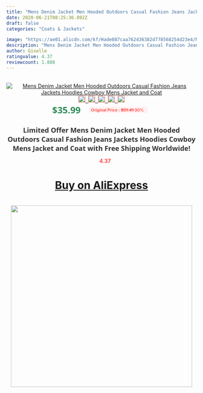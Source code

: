 ```yaml
---
title: "Mens Denim Jacket Men Hooded Outdoors Casual Fashion Jeans Jackets Hoodies Cowboy Mens Jacket and Coat"
date: 2020-06-21T08:25:36.892Z
draft: false
categories: "Coats & Jackets"

image: "https://ae01.alicdn.com/kf/Hade087caa762436382d778568254d23e4/Mens-Denim-Jacket-Men-Hooded-Outdoors-Casual-Fashion-Jeans-Jackets-Hoodies-Cowboy-Mens-Jacket-and-Coat.png_220x220.png"
description: "Mens Denim Jacket Men Hooded Outdoors Casual Fashion Jeans Jackets Hoodies Cowboy Mens Jacket and Coat"
author: Giselle
ratingvalue: 4.37
reviewcount: 1.888
---
```

<br>
<div style="text-align: center;">
<a href="https://s.click.aliexpress.com/e/_AeSdLJ" target="_blank" rel="nofollow noopener noreferrer"><img alt="Mens Denim Jacket Men Hooded Outdoors Casual Fashion Jeans Jackets Hoodies Cowboy Mens Jacket and Coat" class="magnifier-image" src="https://ae01.alicdn.com/kf/Hade087caa762436382d778568254d23e4/Mens-Denim-Jacket-Men-Hooded-Outdoors-Casual-Fashion-Jeans-Jackets-Hoodies-Cowboy-Mens-Jacket-and-Coat.png_220x220.png_640x640.jpg">
<br>
<img style="border:1px solid salmon" src="https://ae01.alicdn.com/kf/Hade087caa762436382d778568254d23e4/Mens-Denim-Jacket-Men-Hooded-Outdoors-Casual-Fashion-Jeans-Jackets-Hoodies-Cowboy-Mens-Jacket-and-Coat.png_120x120.jpg">&nbsp;&nbsp;<img style="border:1px solid salmon" src="https://ae01.alicdn.com/kf/Hb72627f3d468490bbc40d854368ac604O/Mens-Denim-Jacket-Men-Hooded-Outdoors-Casual-Fashion-Jeans-Jackets-Hoodies-Cowboy-Mens-Jacket-and-Coat.jpg_120x120.jpg">&nbsp;&nbsp;<img style="border:1px solid salmon" src="https://ae01.alicdn.com/kf/H2b8841c19228460b9bffdbf3ddfce2e7q/Mens-Denim-Jacket-Men-Hooded-Outdoors-Casual-Fashion-Jeans-Jackets-Hoodies-Cowboy-Mens-Jacket-and-Coat.jpg_120x120.jpg">&nbsp;&nbsp;<img style="border:1px solid salmon" src="https://ae01.alicdn.com/kf/H340e471859ce4cbcb6131c6bb61f2ad0C/Mens-Denim-Jacket-Men-Hooded-Outdoors-Casual-Fashion-Jeans-Jackets-Hoodies-Cowboy-Mens-Jacket-and-Coat.jpg_120x120.jpg">&nbsp;&nbsp;<img style="border:1px solid salmon" src="https://ae01.alicdn.com/kf/H269b2768d0c3457eaeb67344634b3832h/Mens-Denim-Jacket-Men-Hooded-Outdoors-Casual-Fashion-Jeans-Jackets-Hoodies-Cowboy-Mens-Jacket-and-Coat.jpg_120x120.jpg"></a></div><br0>
<div style="text-align: center;"><span style="background-color: white; border: 0px; box-sizing: border-box; color: seagreen; display: inline-block; font-family: &quot;open sans&quot; , &quot;arial&quot; , &quot;helvetica&quot; , sans-serif , &quot;heiti&quot;; font-size: 24px; font-stretch: inherit; font-weight: 700; line-height: inherit; margin: 0px 10px 0px 0px; padding: 0px; vertical-align: middle;">$35.99 </span>
<span style="background: rgb(255 , 241 , 241); border-radius: 3px; border: 0px; box-sizing: border-box; color: #ff4747; display: inline-block; font-family: inherit; font-size: 12px; font-stretch: inherit; font-style: inherit; font-variant: inherit; font-weight: 600; line-height: inherit; margin: 0px; padding: 2px 5px; transform: scale(0.9); vertical-align: middle;">Original Price : <b style="text-decoration: line-through;">$51.41 </b> 30%&nbsp;&nbsp;</span></div>
<h1 style="color: #333333; display: inline-block; font-family: &quot;open sans&quot; , &quot;arial&quot; , &quot;helvetica&quot; , sans-serif , &quot;heiti&quot;; font-size: 18px; font-stretch: inherit; font-weight: 700; text-align: center;">Limited Offer Mens Denim Jacket Men Hooded Outdoors Casual Fashion Jeans Jackets Hoodies Cowboy Mens Jacket and Coat with Free Shipping Worldwide!</h1>
<div style="color: #ff4747; text-align: center;">
<img src="https://4.bp.blogspot.com/-M0ZcTcb-5uY/XleCXlxnR4I/AAAAAAAAAEc/OrjgMkXV1oMQFaCRZj5HQwOCBcu3w1FegCPcBGAYYCw/s1600/star.png" style="height: 15px;">&nbsp;<b>4.37</b></div>
<div class="button_cont" align="center"><a class="buynow_a" href="https://s.click.aliexpress.com/e/_AeSdLJ" target="_blank" rel="nofollow noopener noreferrer"><H1>Buy on AliExpress</H1></a></div><br>
<div class="separator" style="clear: both; text-align: center;">
<img src="https://lh3.googleusercontent.com/-pTy5HemUv9M/XlePHvY0dAI/AAAAAAAAAE4/0nX5iRUoIWY8eMW9Dpxeirr157OZliDIgCLcBGAsYHQ/s1600/badge.gif" width="480">
</div>
